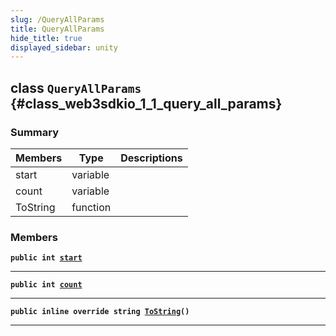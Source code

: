 ```yaml
---
slug: /QueryAllParams
title: QueryAllParams
hide_title: true
displayed_sidebar: unity
---
```


## class `QueryAllParams` {#class_web3sdkio_1_1_query_all_params}

### Summary

| Members  | Type     | Descriptions |
| -------- | -------- | ------------ |
| start    | variable |              |
| count    | variable |              |
| ToString | function |              |

### Members

**`public int `[`start`](#class_web3sdkio_1_1_query_all_params_1a2e46c7267445a1c6fc59b46ad325b500)**

---

**`public int `[`count`](#class_web3sdkio_1_1_query_all_params_1ab753967d04c707adca12536681b9c90d)**

---

**`public inline override string `[`ToString`](#class_web3sdkio_1_1_query_all_params_1a40b0af4516de90ef715ec8270df00954)`()`**

---
